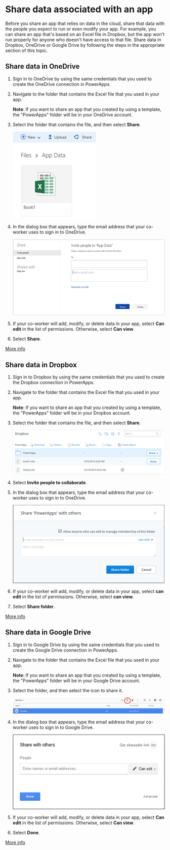<properties
    pageTitle="Share files used by an app | Microsoft PowerApps"
    description="Before you share an app that relies on data in the cloud, share that data with the people you expect to run or even modify your app."
    services=""
    suite="powerapps"
    documentationCenter="na"
    authors="karthik-1"
    manager="dwrede"
    editor=""
    tags=""
 />
<tags
    ms.service="powerapps"
    ms.devlang="na"
    ms.topic="article"
    ms.tgt_pltfrm="na"
    ms.workload="na"
    ms.date="11/25/2015"
    ms.author="karthikb"/>

# Share data associated with an app #
Before you share an app that relies on data in the cloud, share that data with the people you expect to run or even modify your app. For example, you can share an app that's based on an Excel file in Dropbox, but the app won't run properly for anyone who doesn't have access to that file. Share data in Dropbox, OneDrive or Google Drive by following the steps in the appropriate section of this topic.

## Share data in OneDrive ##

1. Sign in to OneDrive by using the same credentials that you used to create the OneDrive connection in PowerApps.

1. Navigate to the folder that contains the Excel file that you used in your app.

	**Note**: If you want to share an app that you created by using a template, the "PowerApps" folder will be in your OneDrive account.

1. Select the folder that contains the file, and then select **Share**.

	![Share command](./media/share-app-data/OneDrive-folder.png)

1. In the dialog box that appears, type the email address that your co-worker uses to sign in to OneDrive.

	![Specify a user](./media/share-app-data/OneDrive-folder-share.png)

1. If your co-worker will add, modify, or delete data in your app, select **Can edit** in the list of permissions. Otherwise, select **Can view**.

1. Select **Share**.

[More info](https://support.office.com/en-us/article/Share-files-and-folders-and-change-permissions-9fcc2f7d-de0c-4cec-93b0-a82024800c07)

## Share data in Dropbox ##

1. Sign in to Dropbox by using the same credentials that you used to create the Dropbox connection in PowerApps.

1. Navigate to the folder that contains the Excel file that you used in your app.

	**Note**: If you want to share an app that you created by using a template, the "PowerApps" folder will be in your Dropbox account.

1. Select the folder that contains the file, and then select **Share**.

	![Share command](./media/share-app-data/Dropbox-folder.png)

1. Select **Invite people to collaborate**.

1. In the dialog box that appears, type the email address that your co-worker uses to sign in to OneDrive.

	![Specify a user](./media/share-app-data/Dropbox-folder-share.png)

1. If your co-worker will add, modify, or delete data in your app, select **can edit** in the list of permissions. Otherwise, select **can view**.

1. Select **Share folder**.

[More info](https://www.dropbox.com/en/help/19)

## Share data in Google Drive ##

1. Sign in to Google Drive by using the same credentials that you used to create the Google Drive connection in PowerApps.

1. Navigate to the folder that contains the Excel file that you used in your app.

	**Note**: If you want to share an app that you created by using a template, the "PowerApps" folder will be in your Google Drive account.

1. Select the folder, and then select the icon to share it.

	![Share command](./media/share-app-data/GoogleDrive-folder.png)

1. In the dialog box that appears, type the email address that your co-worker uses to sign in to Google Drive.

	![Specify a user](./media/share-app-data/GoogleDrive-folder-share.png)

1. If your co-worker will add, modify, or delete data in your app, select **Can edit** in the list of permissions. Otherwise, select **Can view**.

1. Select **Done**.

[More info](https://support.google.com/drive/answer/2494822?hl=en)
